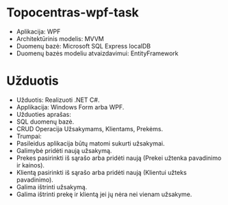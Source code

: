# Topocentras-wpf-task

* Aplikacija: WPF
* Architektūrinis modelis: MVVM
* Duomenų bazė: Microsoft SQL Express localDB
* Duomenų bazės modeliu atvaizdavimui: EntityFramework

# Užduotis

* Užduotis: Realizuoti .NET C#.
* Applikacija: Windows Form arba WPF.
* Užduoties aprašas:
* SQL duomenų bazė.
* CRUD Operacija Užsakymams, Klientams, Prekėms.
* Trumpai:
* Pasileidus aplikacija būtų matomi sukurti užsakymai.
* Galimybė pridėti naują užsakymą.
* Prekes pasirinkti iš sąrašo arba pridėti naują (Prekei užtenka pavadinimo ir kainos).
* Klientą pasirinkti iš sąrašo arba pridėti naują (Klientui užteks pavadinimo).
* Galima ištrinti užsakymą.
* Galima ištrinti prekę ir klientą jei jų nėra nei vienam užsakyme.


